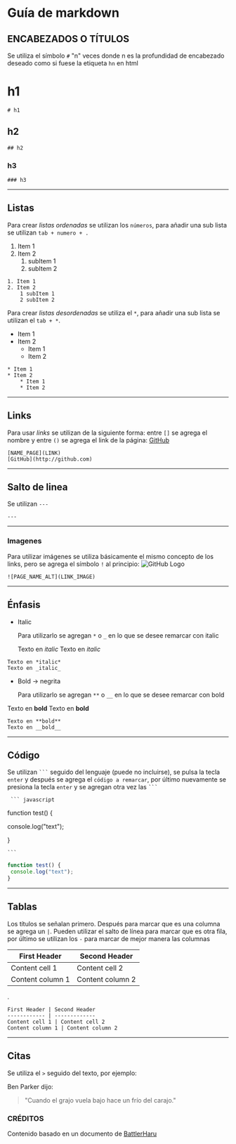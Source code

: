 # Guía de markdown

## ENCABEZADOS O TÍTULOS
Se utiliza el símbolo `#` "n" veces donde n es la profundidad de encabezado deseado como si fuese la etiqueta `hn` en html
# h1
``` 
# h1
```
## h2
```
## h2
```
### h3
```
### h3
```
---

## Listas
Para crear *listas ordenadas* se utilizan los `números`, para añadir una sub lista se utilizan `tab + numero + .`
1. Item 1
2. Item 2
    1. subItem 1
    2. subItem 2
```
1. Item 1
2. Item 2
    1 subItem 1
    2 subItem 2
```
Para crear *listas desordenadas* se utiliza el `*`, para añadir una sub lista se utilizan el `tab + *`.
* Item 1
* Item 2
    * Item 1
    * Item 2
```
* Item 1
* Item 2
    * Item 1
    * Item 2
```
---

## Links
Para usar *links* se utilizan de la siguiente forma:
entre `[]` se agrega el nombre y entre `()` se agrega el link de la página:
[GitHub](http://github.com)
```
[NAME_PAGE](LINK)
[GitHub](http://github.com)
```
---

## Salto de linea
Se utilizan `---`
```
---
```
---

### Imagenes
Para utilizar imágenes se utiliza básicamente el mismo concepto de los links, pero se agrega el símbolo `!` al principio:
![GitHub Logo](https://github.githubassets.com/favicons/favicon-dark.svg)
```
![PAGE_NAME_ALT](LINK_IMAGE)
```
---

## Énfasis
* Italic
    
    Para utilizarlo se agregan `*` o `_` en lo que se desee remarcar con italic

    Texto en *italic*
    Texto en _italic_
```
Texto en *italic*
Texto en _italic_
```

* Bold -> negrita

    Para utilizarlo se agregan `**` o `__` en lo que se desee remarcar con bold

Texto en **bold**
Texto en __bold__
```
Texto en **bold**
Texto en __bold__
```
---

## Código
Se utilizan ` ``` ` seguido del lenguaje (puede no incluirse), se pulsa la tecla `enter` y después se agrega el `código a remarcar`, por último nuevamente se presiona la tecla `enter` y se agregan otra vez las  ` ``` `

` ``` javascript`

function test() {

 console.log("text");

}

` ``` `
```javascript
function test() {
 console.log("text");
}
```
---

## Tablas
Los títulos se señalan primero.
Después para marcar que es una columna se agrega un `|`.
Pueden utilizar el salto de línea para marcar que es otra fila, por último se utilizan los `-` para marcar de mejor manera las columnas

First Header | Second Header
------------ | -------------
Content cell 1 | Content cell 2
Content column 1 | Content column 2
.
```
First Header | Second Header
------------ | -------------
Content cell 1 | Content cell 2
Content column 1 | Content column 2
```
---

## Citas
Se utiliza el `>` seguido del texto, por ejemplo:

Ben Parker dijo:
> "Cuando el grajo vuela bajo hace un frío del carajo."

### CRÉDITOS
Contenido basado en un documento de [BattlerHaru](https://gist.github.com/BattlerHaru) 
